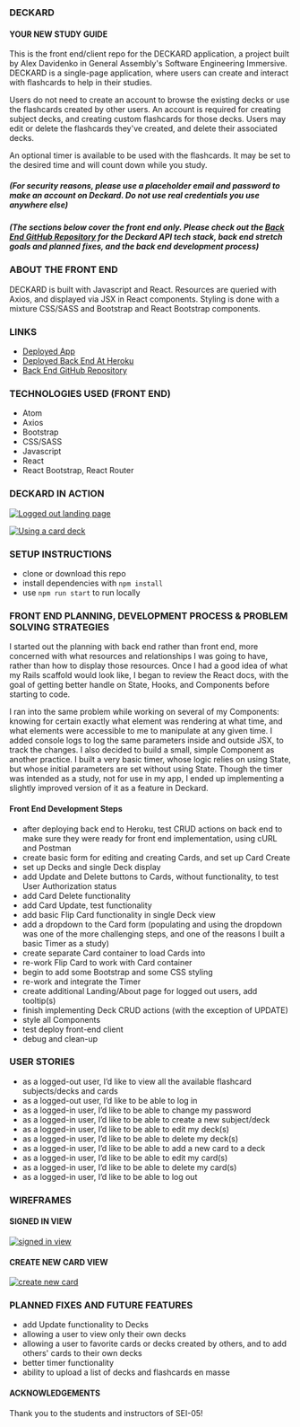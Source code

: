 ### DECKARD
#### YOUR NEW STUDY GUIDE
This is the front end/client repo for the DECKARD application, a project built by Alex Davidenko in General Assembly's Software Engineering Immersive. DECKARD is a single-page application, where users can create and interact with flashcards to help in their studies.

Users do not need to create an account to browse the existing decks or use the flashcards created by other users. An account is required for creating subject decks, and creating custom flashcards for
those decks. Users may edit or delete the flashcards they've created, and delete their associated decks.

An optional timer is available to be used with the flashcards. It may be set to the desired time and will count down while you study.

##### (For security reasons, please use a placeholder email and password to make an account on Deckard. Do not use real credentials you use anywhere else)
##### (The sections below cover the front end only. Please check out the [Back End GitHub Repository](https://github.com/alexgdav/cards-api) for the Deckard API tech stack, back end stretch goals and planned fixes, and the back end development process)
### ABOUT THE FRONT END
DECKARD is built with Javascript and React. Resources are queried with Axios, and displayed via
JSX in React components. Styling is done with a mixture CSS/SASS and Bootstrap and React Bootstrap components.
### LINKS
- [Deployed App](https://alexgdav.github.io/cards-client/)
- [Deployed Back End At Heroku](https://glacial-eyrie-35831.herokuapp.com/)
- [Back End GitHub Repository](https://github.com/alexgdav/cards-api)
### TECHNOLOGIES USED (FRONT END)
- Atom
- Axios
- Bootstrap
- CSS/SASS
- Javascript
- React
- React Bootstrap, React Router
### DECKARD IN ACTION

<a href="https://seidavbucket.s3.amazonaws.com/project4/signedoutlanding.png"><img src="https://seidavbucket.s3.amazonaws.com/project4/signedoutlanding.png" title="Logged out landing page" /></a>

<a href="https://seidavbucket.s3.amazonaws.com/project4/usingcard.png"><img src="https://seidavbucket.s3.amazonaws.com/project4/usingcard.png" title="Using a card deck" /></a>

### SETUP INSTRUCTIONS
- clone or download this repo
- install dependencies with `npm install`
- use `npm run start` to run locally

### FRONT END PLANNING, DEVELOPMENT PROCESS & PROBLEM SOLVING STRATEGIES

I started out the planning with back end rather than front end, more concerned with what resources and relationships I was going to have, rather than how to display those resources. Once I had a good idea of what my Rails scaffold would look like, I began to review the React docs, with the goal of getting better handle on State, Hooks, and Components before starting to code.

I ran into the same problem while working on several of my Components: knowing for certain exactly what element was rendering at what time, and what elements were accessible to me to manipulate at any given time. I added console logs to log the same parameters inside and outside JSX, to track the changes. I also decided to build a small, simple Component as another practice. I built a very basic timer, whose logic relies on using State, but whose initial parameters are set without using State. Though the timer was intended as a study, not for use in my app, I ended up implementing a slightly improved version of it as a feature in Deckard.


#### Front End Development Steps

- after deploying back end to Heroku, test CRUD actions on back end to make sure they were ready for front end implementation, using cURL and Postman
- create basic form for editing and creating Cards, and set up Card Create
- set up Decks and single Deck display
- add Update and Delete buttons to Cards, without functionality, to test User Authorization status
- add Card Delete functionality
- add Card Update, test functionality
- add basic Flip Card functionality in single Deck view
- add a dropdown to the Card form (populating and using the dropdown was one of the more challenging steps, and one of the reasons I built a basic Timer as a study)
- create separate Card container to load Cards into
- re-work Flip Card to work with Card container
- begin to add some Bootstrap and some CSS styling
- re-work and integrate the Timer
- create additional Landing/About page for logged out users, add tooltip(s)
- finish implementing Deck CRUD actions (with the exception of UPDATE)
- style all Components
- test deploy front-end client
- debug and clean-up

### USER STORIES
- as a logged-out user, I’d like to view all the available flashcard subjects/decks and cards
- as a logged-out user, I’d like to be able to log in
- as a logged-in user, I’d like to be able to change my password
- as a logged-in user, I’d like to be able to create a new subject/deck
- as a logged-in user, I’d like to be able to edit my deck(s)
- as a logged-in user, I’d like to be able to delete my deck(s)
- as a logged-in user, I’d like to be able to add a new card to a deck
- as a logged-in user, I’d like to be able to edit my card(s)
- as a logged-in user, I’d like to be able to delete my card(s)
- as a logged-in user, I’d like to be able to log out
### WIREFRAMES
#### SIGNED IN VIEW
<a href="https://imgur.com/FSngKXp"><img src="https://i.imgur.com/FSngKXp.png" title="signed in view" /></a>
#### CREATE NEW CARD VIEW
<a href="https://imgur.com/9ZUucGL"><img src="https://i.imgur.com/9ZUucGL.png" title="create new card" /></a>
### PLANNED FIXES AND FUTURE FEATURES
- add Update functionality to Decks
- allowing a user to view only their own decks
- allowing a user to favorite cards or decks created by others, and to add others'
cards to their own decks
- better timer functionality
- ability to upload a list of decks and flashcards en masse
#### ACKNOWLEDGEMENTS
Thank you to the students and instructors of SEI-05!
